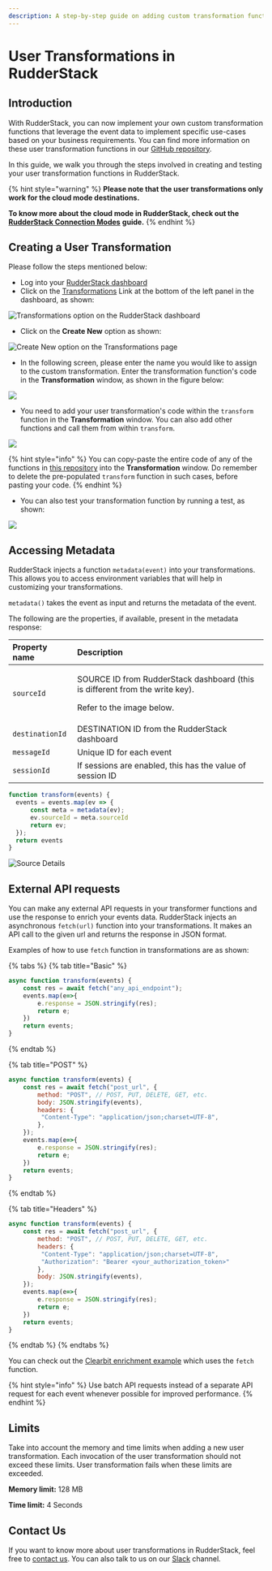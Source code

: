 ```yaml
---
description: A step-by-step guide on adding custom transformation functions in RudderStack
---
```


# User Transformations in RudderStack

## Introduction

With RudderStack, you can now implement your own custom transformation functions that leverage the event data to implement specific use-cases based on your business requirements.  You can find more information on these user transformation functions in our [GitHub repository](https://github.com/rudderlabs/sample-user-transformers).

In this guide, we walk you through the steps involved in creating and testing your user transformation functions in RudderStack.

{% hint style="warning" %}
**Please note that the user transformations only work for the cloud mode destinations.** 

**To know more about the cloud mode in RudderStack, check out the** [**RudderStack Connection Modes**](https://docs.rudderstack.com/get-started/rudderstack-connection-modes) **guide.**
{% endhint %}

## Creating a User Transformation

Please follow the steps mentioned below:

* Log into your [RudderStack dashboard](https://app.rudderstack.com/)
* Click on the [Transformations](https://app.rudderstack.com/transformations) Link at the bottom of the left panel in the dashboard, as shown:

![Transformations option on the RudderStack dashboard](.gitbook/assets/1%20%2810%29.png)

* Click on the **Create New** option as shown:

![Create New option on the Transformations page](.gitbook/assets/2%20%283%29.png)

* In the following screen, please enter the name you would like to assign to the custom transformation. Enter the transformation function's code in the **Transformation** window, as shown in the figure below:

![](.gitbook/assets/3%20%281%29.png)

* You need to add your user transformation's code within the `transform` function in the **Transformation** window. You can also add other functions and call them from within `transform`. 

![](.gitbook/assets/5%20%281%29.png)

{% hint style="info" %}
 You can copy-paste the entire code of any of the functions in [this repository](https://github.com/rudderlabs/sample-user-transformers) into the **Transformation** window. Do remember to delete the pre-populated `transform` function in such cases, before pasting your code.
{% endhint %}

* You can also test your transformation function by running a test, as shown:

![](.gitbook/assets/6.png)

## Accessing Metadata

RudderStack injects a function `metadata(event)` into your transformations. This allows you to access environment variables that will help in customizing your transformations.

`metadata()` takes the event as input and returns the metadata of the event.   


The following are the properties, if available, present in the metadata response:

<table>
  <thead>
    <tr>
      <th style="text-align:left">Property name</th>
      <th style="text-align:left">Description</th>
    </tr>
  </thead>
  <tbody>
    <tr>
      <td style="text-align:left"><code>sourceId</code>
      </td>
      <td style="text-align:left">
        <p>SOURCE ID from RudderStack dashboard (this is different from the write
          key).</p>
        <p>Refer to the image below.</p>
      </td>
    </tr>
    <tr>
      <td style="text-align:left"><code>destinationId</code>
      </td>
      <td style="text-align:left">DESTINATION ID from the RudderStack dashboard</td>
    </tr>
    <tr>
      <td style="text-align:left"><code>messageId</code>
      </td>
      <td style="text-align:left">Unique ID for each event</td>
    </tr>
    <tr>
      <td style="text-align:left"><code>sessionId</code>
      </td>
      <td style="text-align:left">If sessions are enabled, this has the value of session ID</td>
    </tr>
  </tbody>
</table>

```javascript
function transform(events) {
  events = events.map(ev => {
      const meta = metadata(ev);
      ev.sourceId = meta.sourceId
      return ev;
  });
  return events
}
```

![Source Details](.gitbook/assets/image%20%2863%29.png)

## External API requests

You can make any external API requests in your transformer functions and use the response to enrich your events data. RudderStack injects an asynchronous `fetch(url)` function into your transformations. It makes an API call to the given url and returns the response in JSON format. 

Examples of how to use `fetch` function in transformations are as shown:

{% tabs %}
{% tab title="Basic" %}
```javascript
async function transform(events) {
    const res = await fetch("any_api_endpoint");
    events.map(e=>{
        e.response = JSON.stringify(res);
        return e;
    })
    return events;
}
```
{% endtab %}

{% tab title="POST" %}
```javascript
async function transform(events) {
    const res = await fetch("post_url", {
        method: "POST", // POST, PUT, DELETE, GET, etc.
        body: JSON.stringify(events),
        headers: {
         "Content-Type": "application/json;charset=UTF-8",
        },
    });
    events.map(e=>{
        e.response = JSON.stringify(res);
        return e;
    })
    return events;
}
```
{% endtab %}

{% tab title="Headers" %}
```javascript
async function transform(events) {
    const res = await fetch("post_url", {
        method: "POST", // POST, PUT, DELETE, GET, etc.
        headers: {
         "Content-Type": "application/json;charset=UTF-8",
         "Authorization": "Bearer <your_authorization_token>"
        },
        body: JSON.stringify(events),
    });
    events.map(e=>{
        e.response = JSON.stringify(res);
        return e;
    })
    return events;
}
```
{% endtab %}
{% endtabs %}

You can check out the [Clearbit enrichment example](https://github.com/rudderlabs/sample-user-transformers/blob/master/EnrichWithClearbit.js) which uses the `fetch` function.

{% hint style="info" %}
Use batch API requests instead of a separate API request for each event whenever possible for improved performance.
{% endhint %}

## Limits

Take into account the memory and time limits when adding a new user transformation. Each invocation of the user transformation should not exceed these limits. User transformation fails when these limits are exceeded.

**Memory limit:** 128 MB

**Time limit:** 4 Seconds

## Contact Us

If you want to know more about user transformations in RudderStack, feel free to [contact us](mailto:%20docs@rudderstack.com). You can also talk to us on our [Slack](https://resources.rudderstack.com/join-rudderstack-slack) channel.

